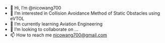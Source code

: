 - 👋 Hi, I’m @nicowang700
- 👀 I’m interested in Collision Avoidance Method of Static Obstacles using eVTOL 
- 🌱 I’m currently learning Aviation Engineering
- 💞️ I’m looking to collaborate on ...
- 📫 How to reach me nicowang700@gmail.com

<!---
nicowang700/nicowang700 is a ✨ special ✨ repository because its `README.md` (this file) appears on your GitHub profile.
You can click the Preview link to take a look at your changes.
--->
